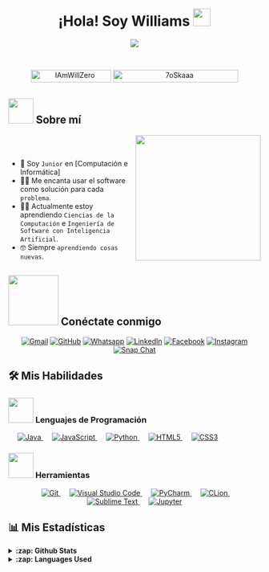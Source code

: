 <h1 align="center">¡Hola! Soy Williams <img src="https://media.giphy.com/media/hvRJCLFzcasrR4ia7z/giphy.gif" width="35"></h1>
<p align="center">
  <a href="https://github.com/IAmWillZero"><img src="https://readme-typing-svg.herokuapp.com?font=Time+New+Roman&color=%23C8BE25&size=25&center=true&vCenter=true&width=600&height=100&lines=Ingeniero+de+Software+@Will.ai;Programador+Competitivo;Siempre+aprendiendo+nuevas+cosas"></a>
</p>


<br>

<p align="center"> 
	<img src="https://komarev.com/ghpvc/?username=IAmWillZero&label=Vistas%20de%20perfil&color=0047AB&style=plastic?" alt="IAmWillZero" height=25px, width=160px/> 
	<!---
		<a href = "https://commits.top/egypt.html" target="_blank">
			<img src="https://aktive.tk/egypt/7oSkaaa?color=red" alt="Usuarios más activos" target="_blank" height=25px, width=250px/> 
		</a>
	-->
	<a href = "https://commits.top/egypt.html" target="_blank">
		<img src="https://enfsgag3ayy6w9q.m.pipedream.net/&style=plastic" alt="7oSkaaa" target="_blank" height=25px, width=250px/> 
	</a>

</p>

	
## <picture><img src = "https://github.com/7oSkaaa/7oSkaaa/blob/main/Images/about_me.gif?raw=true" width = 50px></picture> Sobre mí

<picture> <img align="right" src="https://github.com/7oSkaaa/7oSkaaa/blob/main/Images/Right_Side.gif?raw=true" width = 250px></picture>

<br><br>

- :school: Soy `Junior` en [Computación e Informática]
- :technologist: Me encanta usar el software como solución para cada `problema`.
- :student: Actualmente estoy aprendiendo `Ciencias de la Computación` e `Ingeniería de Software con Inteligencia Artificial`.
- :nerd_face: Siempre `aprendiendo cosas nuevas`.


## <picture> <img src="https://github.com/7oSkaaa/7oSkaaa/blob/main/Images/Connect-with-me.gif?raw=true" width="100px"> </picture> Conéctate conmigo
<p align="center">
	<a href="will247ots@gmail.com"><img img src="https://img.shields.io/badge/gmail-%23EA4335.svg?style=plastic&logo=gmail&logoColor=white" alt="Gmail"/></a>
	<a href="https://github.com/IAmWillZero"><img src="https://img.shields.io/badge/github-%23181717.svg?style=plastic&logo=github&logoColor=white" alt="GitHub"/></a>
	<a href="https://wa.me/+51978771737"><img src="https://img.shields.io/badge/whatsapp-%2325D366.svg?style=plastic&logo=whatsapp&logoColor=white" alt="Whatsapp"/></a>
	<a href="https://www.linkedin.com/"><img src="https://img.shields.io/badge/linkedin-%230A66C2.svg?style=plastic&logo=linkedin&logoColor=white" alt="LinkedIn"/></a>
	<a href="https://www.facebook.com/"><img src="https://img.shields.io/badge/facebook-%231877F2.svg?style=plastic&logo=facebook&logoColor=white" alt="Facebook"/></a>
	<a href="https://www.instagram.com/"><img src="https://img.shields.io/badge/instagram-%23E4405F.svg?style=plastic&logo=instagram&logoColor=white" alt="Instagram"/></a>
	<a href="https://msng.link/o/?"><img src="https://img.shields.io/badge/snapchat-%23FFFC00.svg?style=plastic&logo=snapchat&logoColor=black" alt="Snap Chat"/></a>
</p>



## 🛠️ Mis Habilidades

### <picture> <img src = "https://github.com/7oSkaaa/7oSkaaa/blob/main/Images/Programming_Languages.gif?raw=true" width = 50px>  </picture> Lenguajes de Programación

<p align="center"> 
 
  &emsp;
  <a href="https://www.java.com" target="_blank"> 
    <img alt="Java" src="https://img.shields.io/badge/Java-%23007396.svg?style=plastic&logo=java&logoColor=white">
  </a> 
  &emsp;
  <a href="https://developer.mozilla.org/en-US/docs/Web/JavaScript" target="_blank"> 
     <img alt="JavaScript" src="https://img.shields.io/badge/JavaScript%20-%23323330.svg?style=plastic&logo=javascript&logoColor=%23F7DF1E">
  </a>
  &emsp;
  <a href="https://www.w3schools.com/python/" target="_blank"> 
    <img alt="Python" src="https://img.shields.io/badge/Python%20-%2314354C.svg?style=plastic&logo=python&logoColor=white">
  </a> 
  &emsp;
  <a href="https://www.w3schools.com/html/" target="_blank"> 
    <img alt="HTML5" src="https://img.shields.io/badge/HTML5%20-%23E34F26.svg?style=plastic&logo=html5&logoColor=white">
  </a> 
  &emsp;
  <a href="https://www.w3schools.com/css/" target="_blank"> 
    <img alt="CSS3" src="https://img.shields.io/badge/CSS3%20-%231572B6.svg?style=plastic&logo=css3&logoColor=white">
  </a>
</p>

### <picture> <img src = "https://github.com/7oSkaaa/7oSkaaa/blob/main/Images/Tools.gif?raw=true" width = 50px>  </picture> Herramientas

<p align="center"> 
  &emsp;
  <a href="https://git-scm.com/" target="_blank"> 
    <img alt="Git" src="https://img.shields.io/badge/Git%20-%23F05033.svg?style=plastic&logo=git&logoColor=white">
  </a> 
  &emsp;
  <a href="https://code.visualstudio.com/" target="_blank"> 
    <img alt="Visual Studio Code" src="https://img.shields.io/badge/Visual%20Studio%20Code%20-%23007ACC.svg?style=plastic&logo=visual-studio-code&logoColor=white">
  </a> 
  &emsp;
  <a href="https://www.jetbrains.com/pycharm/" target="_blank"> 
    <img alt="PyCharm" src="https://img.shields.io/badge/PyCharm%20-%23000000.svg?style=plastic&logo=pycharm&logoColor=white">
  </a> 
  &emsp;
  <a href="https://www.jetbrains.com/clion/" target="_blank"> 
    <img alt="CLion" src="https://img.shields.io/badge/CLion%20-%23000000.svg?style=plastic&logo=clion&logoColor=white">
  </a> 
  &emsp;
  <a href="https://www.sublimetext.com/" target="_blank"> 
    <img alt="Sublime Text" src="https://img.shields.io/badge/Sublime%20Text%20-%23FF9800.svg?style=plastic&logo=sublime-text&logoColor=white">
  </a> 
  &emsp;
  <a href="https://jupyter.org/" target="_blank"> 
    <img alt="Jupyter" src="https://img.shields.io/badge/Jupyter%20-%23F37626.svg?style=plastic&logo=jupyter&logoColor=white">
  </a> 
</p>

## 📊 Mis Estadísticas
<details>
  <summary><b>:zap: Github Stats</b></summary>

  <img align="left" alt="Ahmed's GitHub Stats" src="https://github-readme-stats.vercel.app/api?username=7oSkaaa&show_icons=true&hide_border=true&theme=radical" />

</details>

<details>
  <summary><b>:zap: Languages Used</b></summary>

  <img align="left" alt="Ahmed's GitHub Top Languages" src="https://github-readme-stats.vercel.app/api/top-langs/?username=7oSkaaa&layout=compact&hide_border=true&theme=radical" />

</details>
</details>
